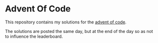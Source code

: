 # Advent Of Code

This repository contains my solutions for the [advent of code](https://adventofcode.com/).

The solutions are posted the same day, but at the end of the day so as not to influence the leaderboard.
